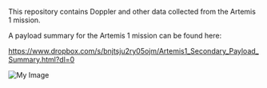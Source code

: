 This repository contains Doppler and other data collected from the Artemis 1 mission.

A payload summary for the Artemis 1 mission can be found here:

https://www.dropbox.com/s/bnjtsju2ry05ojm/Artemis1_Secondary_Payload_Summary.html?dl=0

![My Image](../Mission_planning/Art1_EL.png)
